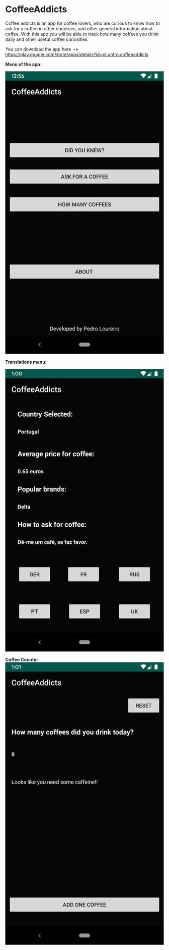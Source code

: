 # CoffeeAddicts

Coffee addicts is an app for coffee lovers, who are curious to know how to ask for a coffee in other countries, and other general information about coffee. With this app you will be able to track how many coffees you drink daily and other useful coffee curiosities. 

You can download the app here --> https://play.google.com/store/apps/details?id=pt.antro.coffeeaddicts

<b>Menu of the app:</b>

![](menu.png)

<b>Translations menu:</b>

![](askForCoffee.png)

<b>Coffee Counter</b>
![](howManyCoffees.png)
